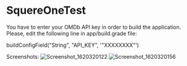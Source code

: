 # SquereOneTest

You have to enter your OMDb API key in order to build the application. Please, edit the following line in app/build.grade file:

buildConfigField("String", "API_KEY", '"XXXXXXXX"')

Screenshots:
![Screenshot_1620320122](https://user-images.githubusercontent.com/83763984/117337535-c568a480-ae9d-11eb-81f0-149391d59435.png)
![Screenshot_1620320156](https://user-images.githubusercontent.com/83763984/117337567-cef20c80-ae9d-11eb-9326-bd6f0b51ddd1.png)
